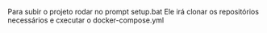 Para subir o projeto rodar no prompt setup.bat
Ele irá clonar os repositórios necessários e cxecutar o docker-compose.yml
